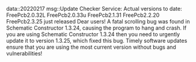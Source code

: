data::20220217
msg::Update Checker Service:
Actual versions to date:
FreePcb2.0.32L
FreePcb2.0.33u
FreePcb2.1.31
FreePcb2.2.20
FreePcb2.3.25 just released
Dear users! A fatal scrolling bug was found in Schematic Constructor 1.3.24, causing the program to hang and crash. If you are using Schematic Constructor 1.3.24 then you need to urgently update it to version 1.3.25, which fixed this bug.
Timely software updates ensure that you are using the most current version without bugs and vulnerabilities!
